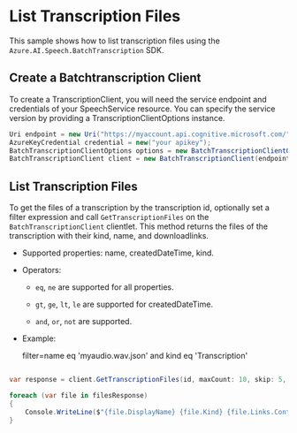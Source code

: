 # List Transcription Files

This sample shows how to list transcription files using the `Azure.AI.Speech.BatchTranscription` SDK.

## Create a Batchtranscription Client

To create a TranscriptionClient, you will need the service endpoint and credentials of your SpeechService resource. You can specify the service version by providing a TranscriptionClientOptions instance.

```C# Snippet:CreateTranscriptionClientForSpecificApiVersion
Uri endpoint = new Uri("https://myaccount.api.cognitive.microsoft.com/");
AzureKeyCredential credential = new("your apikey");
BatchTranscriptionClientOptions options = new BatchTranscriptionClientOptions(BatchTranscriptionClientOptions.ServiceVersion.V2024_11_15);
BatchTranscriptionClient client = new BatchTranscriptionClient(endpoint, credential, options);
```

## List Transcription Files

To get the files of a transcription by the transcription id, optionally set a filter expression and call `GetTranscriptionFiles` on the `BatchTranscriptionClient` clientlet. This method returns the files of the transcription with their kind, name, and downloadlinks.

  - Supported properties: name, createdDateTime, kind.

  - Operators:

    - `eq`, `ne` are supported for all properties.

    - `gt`, `ge`, `lt`, `le` are supported for createdDateTime.

    - `and`, `or`, `not` are supported.

  - Example:

    filter=name eq 'myaudio.wav.json' and kind eq 'Transcription'

```C# Snippet:ListTranscriptionFiles

var response = client.GetTranscriptionFiles(id, maxCount: 10, skip: 5, filter: "createdDateTime gt 2024-11-15T11:00:00Z");

foreach (var file in filesResponse)
{
    Console.WriteLine($"{file.DisplayName} {file.Kind} {file.Links.Content}");
}
```